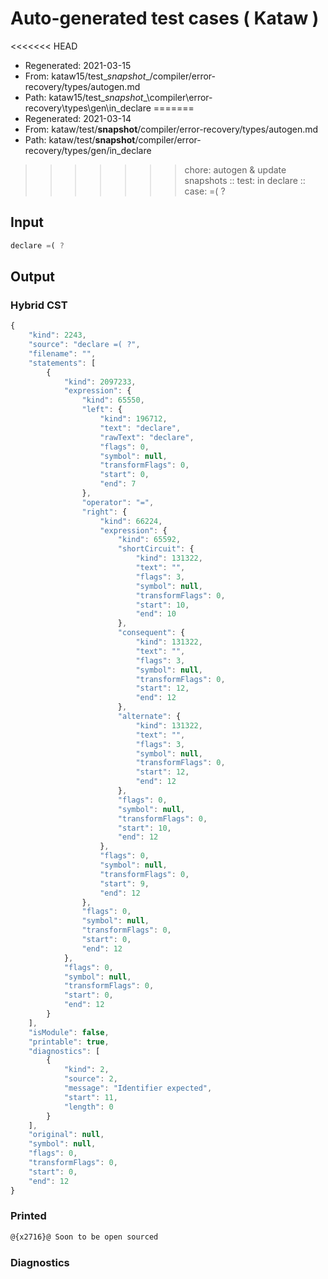 # Auto-generated test cases ( Kataw )
<<<<<<< HEAD
- Regenerated: 2021-03-15
- From: kataw15/test\__snapshot__/compiler/error-recovery/types/autogen.md
- Path: kataw15/test\__snapshot__\compiler\error-recovery\types\gen\in_declare
=======
- Regenerated: 2021-03-14
- From: kataw/test/__snapshot__/compiler/error-recovery/types/autogen.md
- Path: kataw/test/__snapshot__/compiler/error-recovery/types/gen/in_declare
>>>>>>> chore: autogen & update snapshots
> :: test: in declare
> :: case: =( ?
## Input

`````js
declare =( ?
`````

## Output

### Hybrid CST

```javascript
{
    "kind": 2243,
    "source": "declare =( ?",
    "filename": "",
    "statements": [
        {
            "kind": 2097233,
            "expression": {
                "kind": 65550,
                "left": {
                    "kind": 196712,
                    "text": "declare",
                    "rawText": "declare",
                    "flags": 0,
                    "symbol": null,
                    "transformFlags": 0,
                    "start": 0,
                    "end": 7
                },
                "operator": "=",
                "right": {
                    "kind": 66224,
                    "expression": {
                        "kind": 65592,
                        "shortCircuit": {
                            "kind": 131322,
                            "text": "",
                            "flags": 3,
                            "symbol": null,
                            "transformFlags": 0,
                            "start": 10,
                            "end": 10
                        },
                        "consequent": {
                            "kind": 131322,
                            "text": "",
                            "flags": 3,
                            "symbol": null,
                            "transformFlags": 0,
                            "start": 12,
                            "end": 12
                        },
                        "alternate": {
                            "kind": 131322,
                            "text": "",
                            "flags": 3,
                            "symbol": null,
                            "transformFlags": 0,
                            "start": 12,
                            "end": 12
                        },
                        "flags": 0,
                        "symbol": null,
                        "transformFlags": 0,
                        "start": 10,
                        "end": 12
                    },
                    "flags": 0,
                    "symbol": null,
                    "transformFlags": 0,
                    "start": 9,
                    "end": 12
                },
                "flags": 0,
                "symbol": null,
                "transformFlags": 0,
                "start": 0,
                "end": 12
            },
            "flags": 0,
            "symbol": null,
            "transformFlags": 0,
            "start": 0,
            "end": 12
        }
    ],
    "isModule": false,
    "printable": true,
    "diagnostics": [
        {
            "kind": 2,
            "source": 2,
            "message": "Identifier expected",
            "start": 11,
            "length": 0
        }
    ],
    "original": null,
    "symbol": null,
    "flags": 0,
    "transformFlags": 0,
    "start": 0,
    "end": 12
}
```

### Printed

```javascript
@{x2716}@ Soon to be open sourced
```

### Diagnostics

```javascript

```

